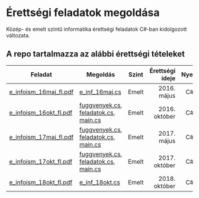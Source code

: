# Érettségi feladatok megoldása
Közép- és emelt szintű informatika érettségi feladatok C#-ban kidolgozott változata.

## A repo tartalmazza az alábbi érettségi tételeket
| Feladat |   Megoldás   |    Szint    | Érettségi ideje | Nyelv |
| ------- | -------------- |:-----------:| ---------------:|:---------------------:|
|[e_infoism_16maj_fl.pdf](http://dload.oktatas.educatio.hu/erettsegi/feladatok_2016tavasz_emelt/e_infoism_16maj_fl.pdf) | [e_inf_16maj.cs](e_inf_16maj_cs/e_inf_16maj_cs/Program.cs) | Emelt | 2016. május | C# |
|[e_infoism_16okt_fl.pdf](http://dload.oktatas.educatio.hu/erettsegi/feladatok_2016osz_emelt/e_infoism_16okt_fl.pdf) | [fuggvenyek.cs](e_inf_16okt_cs/e_inf_16okt_cs/Fuggvenyek.cs), [feladatok.cs](e_inf_16okt_cs/e_inf_16okt_cs/Feladatok.cs), [main.cs](e_inf_16okt_cs/e_inf_16okt_cs/Program.cs) | Emelt | 2016. október | C# |
|[e_infoism_17maj_fl.pdf](http://dload.oktatas.educatio.hu/erettsegi/feladatok_2017tavasz_emelt/e_infoism_17maj_fl.pdf) | [fuggvenyek.cs](e_inf_17maj_cs/e_inf_17maj_cs/Fuggvenyek.cs), [feladatok.cs](e_inf_17maj_cs/e_inf_17maj_cs/Feladatok.cs), [main.cs](e_inf_17maj_cs/e_inf_17maj_cs/Program.cs) | Emelt | 2017. május | C# |
|[e_infoism_17okt_fl.pdf](http://dload.oktatas.educatio.hu/erettsegi/feladatok_2017osz_emelt/e_infoism_17okt_fl.pdf) | [fuggvenyek.cs](e_inf_17okt_cs/e_inf_17okt_cs/Fuggvenyek.cs), [feladatok.cs](e_inf_17okt_cs/e_inf_17okt_cs/Feladatok.cs), [main.cs](e_inf_17okt_cs/e_inf_17okt_cs/Program.cs) | Emelt | 2017. október | C# |
|[e_infoism_18okt_fl.pdf](http://dload.oktatas.educatio.hu/erettsegi/feladatok_2018osz_emelt/e_infoism_18okt_fl.pdf)| [e_inf_18okt.cs](e_inf_18okt_cs/e_inf_18okt_cs/Program.cs) | Emelt | 2018. október | C# |
